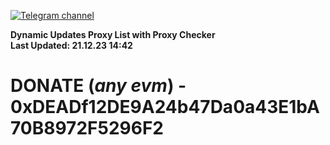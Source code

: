 [![Telegram channel](https://img.shields.io/endpoint?url=https://runkit.io/damiankrawczyk/telegram-badge/branches/master?url=https://t.me/n4z4v0d)](https://t.me/n4z4v0d) 

**Dynamic Updates Proxy List with Proxy Checker**  
**Last Updated: 21.12.23 14:42**

# DONATE (_any evm_) - 0xDEADf12DE9A24b47Da0a43E1bA70B8972F5296F2
